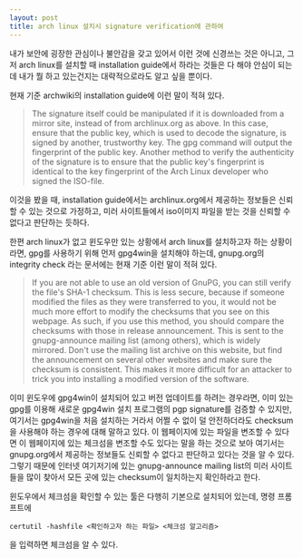 ```yaml
---
layout: post
title: arch linux 설치시 signature verification에 관하여
---
```


내가 보안에 굉장한 관심이나 불안감을 갖고 있어서 이런 것에 신경쓰는 것은 아니고, 그저 arch linux를 설치할 때 installation guide에서 하라는 것들은 다 해야 안심이 되는데 내가 뭘 하고 있는건지는 대략적으로라도 알고 싶을 뿐이다.

현재 기준 archwiki의 installation guide에 이런 말이 적혀 있다.

> The signature itself could be manipulated if it is downloaded from a mirror site, instead of from archlinux.org as above. In this case, ensure that the public key, which is used to decode the signature, is signed by another, trustworthy key. The gpg command will output the fingerprint of the public key. Another method to verify the authenticity of the signature is to ensure that the public key's fingerprint is identical to the key fingerprint of the Arch Linux developer who signed the ISO-file.

이것을 봤을 때, installation guide에서는 archlinux.org에서 제공하는 정보들은 신뢰할 수 있는 것으로 가정하고, 미러 사이트들에서 iso이미지 파일을 받는 것을 신뢰할 수 없다고 판단하는 듯하다.

한편 arch linux가 없고 윈도우만 있는 상황에서 arch linux를 설치하고자 하는 상황이라면, gpg를 사용하기 위해 먼저 gpg4win을 설치해야 하는데, gnupg.org의 integrity check 라는 문서에는 현재 기준 이런 말이 적혀 있다.

> If you are not able to use an old version of GnuPG, you can still verify the file's SHA-1 checksum. This is less secure, because if someone modified the files as they were transferred to you, it would not be much more effort to modify the checksums that you see on this webpage. As such, if you use this method, you should compare the checksums with those in release announcement. This is sent to the gnupg-announce mailing list (among others), which is widely mirrored. Don't use the mailing list archive on this website, but find the announcement on several other websites and make sure the checksum is consistent. This makes it more difficult for an attacker to trick you into installing a modified version of the software.

이미 윈도우에 gpg4win이 설치되어 있고 버전 업데이트를 하려는 경우라면, 이미 있는 gpg를 이용해 새로운 gpg4win 설치 프로그램의 pgp signature를 검증할 수 있지만, 여기서는 gpg4win을 처음 설치하는 거라서 어쩔 수 없이 덜 안전하더라도 checksum을 사용해야 하는 경우에 대해 말하고 있다. 이 웹페이지에 있는 파일을 변조할 수 있다면 이 웹페이지에 있는 체크섬을 변조할 수도 있다는 말을 하는 것으로 보아 여기서는 gnupg.org에서 제공하는 정보들도 신뢰할 수 없다고 판단하고 있다는 것을 알 수 있다. 그렇기 때문에 인터넷 여기저기에 있는 gnupg-announce mailing list의 미러 사이트들을 많이 찾아서 모든 곳에 있는 checksum이 일치하는지 확인하라고 한다.

윈도우에서 체크섬을 확인할 수 있는 툴은 다행히 기본으로 설치되어 있는데, 명령 프롬프트에
```
certutil -hashfile <확인하고자 하는 파일> <체크섬 알고리즘>
```
을 입력하면 체크섬을 알 수 있다.
